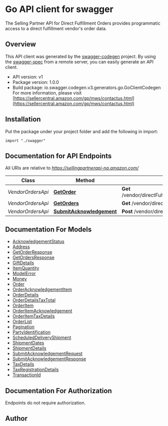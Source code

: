 # Go API client for swagger

The Selling Partner API for Direct Fulfillment Orders provides programmatic access to a direct fulfillment vendor's order data.

## Overview
This API client was generated by the [swagger-codegen](https://github.com/swagger-api/swagger-codegen) project.  By using the [swagger-spec](https://github.com/swagger-api/swagger-spec) from a remote server, you can easily generate an API client.

- API version: v1
- Package version: 1.0.0
- Build package: io.swagger.codegen.v3.generators.go.GoClientCodegen
For more information, please visit [https://sellercentral.amazon.com/gp/mws/contactus.html](https://sellercentral.amazon.com/gp/mws/contactus.html)

## Installation
Put the package under your project folder and add the following in import:
```golang
import "./swagger"
```

## Documentation for API Endpoints

All URIs are relative to *https://sellingpartnerapi-na.amazon.com/*

Class | Method | HTTP request | Description
------------ | ------------- | ------------- | -------------
*VendorOrdersApi* | [**GetOrder**](docs/VendorOrdersApi.md#getorder) | **Get** /vendor/directFulfillment/orders/v1/purchaseOrders/{purchaseOrderNumber} | 
*VendorOrdersApi* | [**GetOrders**](docs/VendorOrdersApi.md#getorders) | **Get** /vendor/directFulfillment/orders/v1/purchaseOrders | 
*VendorOrdersApi* | [**SubmitAcknowledgement**](docs/VendorOrdersApi.md#submitacknowledgement) | **Post** /vendor/directFulfillment/orders/v1/acknowledgements | 

## Documentation For Models

 - [AcknowledgementStatus](docs/AcknowledgementStatus.md)
 - [Address](docs/Address.md)
 - [GetOrderResponse](docs/GetOrderResponse.md)
 - [GetOrdersResponse](docs/GetOrdersResponse.md)
 - [GiftDetails](docs/GiftDetails.md)
 - [ItemQuantity](docs/ItemQuantity.md)
 - [ModelError](docs/ModelError.md)
 - [Money](docs/Money.md)
 - [Order](docs/Order.md)
 - [OrderAcknowledgementItem](docs/OrderAcknowledgementItem.md)
 - [OrderDetails](docs/OrderDetails.md)
 - [OrderDetailsTaxTotal](docs/OrderDetailsTaxTotal.md)
 - [OrderItem](docs/OrderItem.md)
 - [OrderItemAcknowledgement](docs/OrderItemAcknowledgement.md)
 - [OrderItemTaxDetails](docs/OrderItemTaxDetails.md)
 - [OrderList](docs/OrderList.md)
 - [Pagination](docs/Pagination.md)
 - [PartyIdentification](docs/PartyIdentification.md)
 - [ScheduledDeliveryShipment](docs/ScheduledDeliveryShipment.md)
 - [ShipmentDates](docs/ShipmentDates.md)
 - [ShipmentDetails](docs/ShipmentDetails.md)
 - [SubmitAcknowledgementRequest](docs/SubmitAcknowledgementRequest.md)
 - [SubmitAcknowledgementResponse](docs/SubmitAcknowledgementResponse.md)
 - [TaxDetails](docs/TaxDetails.md)
 - [TaxRegistrationDetails](docs/TaxRegistrationDetails.md)
 - [TransactionId](docs/TransactionId.md)

## Documentation For Authorization
 Endpoints do not require authorization.


## Author


